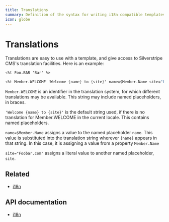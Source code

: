 ```yaml
---
title: Translations
summary: Definition of the syntax for writing i18n compatible templates.
icon: globe
---
```


# Translations

Translations are easy to use with a template, and give access to Silverstripe CMS's translation facilities. Here is an
example:

```ss
<%t Foo.BAR 'Bar' %>

<%t Member.WELCOME 'Welcome {name} to {site}' name=$Member.Name site="Foobar.com" %>
```

`Member.WELCOME` is an identifier in the translation system, for which different translations may be available. This
string may include named placeholders, in braces.

`'Welcome {name} to {site}'` is the default string used, if there is no translation for Member.WELCOME in the current
locale. This contains named placeholders.

`name=$Member.Name` assigns a value to the named placeholder `name`. This value is substituted into the translation
string wherever `{name}` appears in that string. In this case, it is assigning a value from a property `Member.Name`

`site="Foobar.com"` assigns a literal value to another named placeholder, `site`.

## Related

- [i18n](../i18n)

## API documentation

- [i18n](api:SilverStripe\i18n\i18n)
